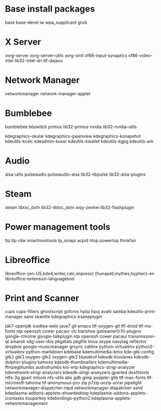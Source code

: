 # Base install packages
base base-devel iw wpa_supplicant grub

# X Server
xorg-server xorg-server-utils xorg-xinit xf86-input-synaptics xf86-video-intel lib32-intel-dri ttf-dejavu

# Network Manager
networkmanager network-manager-applet

# Bumblebee
bumblebee bbswitch primus lib32-primus nvidia lib32-nvidia-utils

kdegraphics-okular kdegraphics-gwenview kdegraphics-ksnapshot kdeutils-kcalc kdeadmin-kuser kdeutils-kwallet kdeutils-kgpg kdeutils-ark


# Audio
alsa-utils pulseaudio pulseaudio-alsa lib32-libpulse lib32-alsa-plugins

# Steam
steam libtxc_dxtn lib32-libtxc_dxtn wqy-zenhei lib32-flashplugin

# Power management tools
tlp tlp-rdw smartmontools tp_smapi acpid htop powertop thinkfan

# Libreoffice
libreoffice-{en-US,kde4,writer,calc,impress} {hunspell,mythes,hyphen}-en libreoffice-extension-languagetool

# Print and Scanner
cups cups-filters ghostscript gsfonts hplip hpoj avahi samba kdeutils-print-manager sane skanlite kdegraphics-ksaneplugin


jdk7-openjdk icedtea-web-java7 git emacs ttf-oxygen-git ttf-droid ttf-ms-fonts ntp openssh cower pacaur vlc banshee gstreamer0.10-plugins google-chrome google-talkplugin ntp openssh cower pacaur transmission-qt amarok xdg-user-dirs pkgstats pkgfile tmux skype easytag reflector dropbox google-musicmanager grsync calibre python-virtualenv python2-virtualenv python-markdown kdebase kdemultimedia-kmix kde-gtk-config gtk2 gtk3 oxygen-gtk2 oxygen-gtk3 bluedevil kdesdk-kioslaves kdesdk-dolphin-plugins kamoso kdesdk-thumbnailers kdemultimedia-ffmpegthumbs audiothumbs kio-mtp kdegraphics-strigi-analyzer kdenetwork-strigi-analyzers kdesdk-strigi-analyzers gparted dosfstools ntfs-3g gpart mtools nfs-utils abs gdb gimp poppler-glib ttf-mac-fonts ttf-microsoft-tahoma ttf-anonymous-pro zip p7zip unzip unrar pipelight networkmanager-dispatcher-ntpd networkmanager-dispatcher-sshd kdeplasma-addons-applets-showdesktop kdeplasma-addons-applets-icontasks ksuperkey kdebindings-python2 kdeplasma-applets-networkmanagement